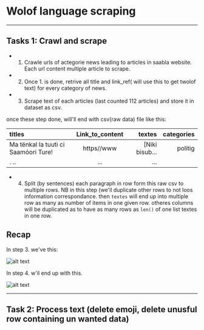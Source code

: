 # Wolof language scraping

-----------------------------------------------------------------------------------------------------------------------------

## Tasks 1: Crawl and scrape
- 1.  Crawle urls of actegorie news leading to articles in saabla website. Each url content multiple article to scrape.
- 2.  Once 1.  is done, retrive all title and link_ref( will use this to get twolof text) for every category of news.
- 3.  Scrape text of each articles (last counted 112 articles) and store it in dataset as csv. 

once these step done,  will'll end with csv(raw data)  file like this: 

| titles                                | Link_to_content  | textes         | categories   |
| :------------------------------------ | :--------------: | -------------: | -----------: |
|  Ma tënkal la tuuti ci Saamóori Ture! | https//www       | [Niki bisub... |    politig   |
| . ..                                  | ...              | ...            |              |

- 4.  Split (by sentences)  each paragraph in row form this raw csv to multiple rows.  NB in this step (we'll duplicate other rows to not loos information correspondance.
then `textes` will end up into multiple row as many as number of items in one given row. otheres columns will be duplicated as to have as many rows as `len()` of one list textes in one row. 

## Recap
In step 3. we've this: 

![alt text](https://github.com/abdoulsn/wolof/blob/master/image1.png)

In step 4.  w'il end up with this.  

![alt text](https://github.com/abdoulsn/wolof/blob/master/image2.png)

--------------------------------------------------------------------------------------------------------------------------

## Task 2: Process text (delete emoji,  delete unusful row containing un wanted data)


